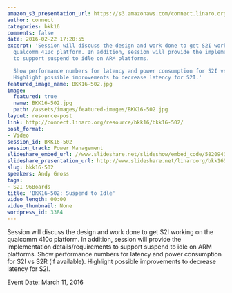 ```yaml
---
amazon_s3_presentation_url: https://s3.amazonaws.com/connect.linaro.org/bkk16/Presentations/Friday/BKK16-502.pdf
author: connect
categories: bkk16
comments: false
date: 2016-02-22 17:20:55
excerpt: 'Session will discuss the design and work done to get S2I working on the
  qualcomm 410c platform. In addition, session will provide the implementation details/requirements
  to support suspend to idle on ARM platforms.

  Show performance numbers for latency and power consumption for S2I vs S2R (if available).
  Highlight possible improvements to decrease latency for S2I.'
featured_image_name: BKK16-502.jpg
image:
  featured: true
  name: BKK16-502.jpg
  path: /assets/images/featured-images/BKK16-502.jpg
layout: resource-post
link: http://connect.linaro.org/resource/bkk16/bkk16-502/
post_format:
- Video
session_id: BKK16-502
session_track: Power Management
slideshare_embed_url: //www.slideshare.net/slideshow/embed_code/58209436
slideshare_presentation_url: http://www.slideshare.net/linaroorg/bkk16502-suspend-to-idle
slug: bkk16-502
speakers: Andy Gross
tags:
- S2I 96Boards
title: 'BKK16-502: Suspend to Idle'
video_length: 00:00
video_thumbnail: None
wordpress_id: 3384
---
```


Session will discuss the design and work done to get S2I working on the qualcomm 410c platform. In addition, session will provide the implementation details/requirements to support suspend to idle on ARM platforms. Show performance numbers for latency and power consumption for S2I vs S2R (if available). Highlight possible improvements to decrease latency for S2I.

Event Date: March 11, 2016